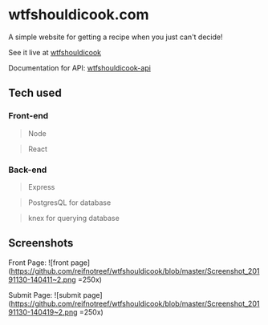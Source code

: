 # wtfshouldicook.com
A simple website for getting a recipe when you just can't decide!

See it live at [wtfshouldicook](https://wtfshouldicook.com)

Documentation for API: [wtfshouldicook-api](https://github.com/reifnotreef/wtfshouldicook-api)

## Tech used
### Front-end
> Node

> React
### Back-end
> Express

> PostgresQL for database

> knex for querying database

## Screenshots
Front Page:
![front page](https://github.com/reifnotreef/wtfshouldicook/blob/master/Screenshot_20191130-140411~2.png =250x)

Submit Page:
![submit page](https://github.com/reifnotreef/wtfshouldicook/blob/master/Screenshot_20191130-140419~2.png =250x)
